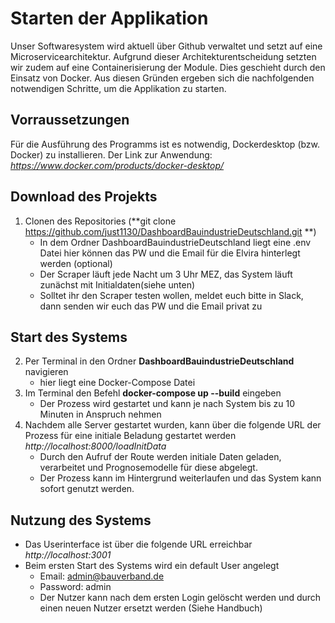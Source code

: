 # Starten der Applikation
Unser Softwaresystem wird aktuell über Github verwaltet und setzt auf eine Microservicearchitektur. Aufgrund dieser Architekturentscheidung setzten wir zudem auf eine Containerisierung der Module. Dies geschieht durch den Einsatz von Docker. Aus diesen Gründen ergeben sich die nachfolgenden notwendigen Schritte, um die Applikation zu starten.

## **Vorraussetzungen**

Für die Ausführung des Programms ist es notwendig, Dockerdesktop (bzw. Docker) zu installieren. Der Link zur Anwendung: _https://www.docker.com/products/docker-desktop/_

## **Download des Projekts**

1. Clonen des Repositories (**git clone https://github.com/just1130/DashboardBauindustrieDeutschland.git **)
    - In dem Ordner DashboardBauindustrieDeutschland liegt eine .env Datei hier können das PW und die Email für die Elvira hinterlegt werden (optional)
    - Der Scraper läuft jede Nacht um 3 Uhr MEZ, das System läuft zunächst mit Initialdaten(siehe unten)
    - Solltet ihr den Scraper testen wollen, meldet euch bitte in Slack, dann senden wir euch das PW und die Email privat zu

## **Start des Systems**

2. Per Terminal in den Ordner **DashboardBauindustrieDeutschland** navigieren
    - hier liegt eine Docker-Compose Datei
3. Im Terminal den Befehl **docker-compose up --build** eingeben
    - Der Prozess wird gestartet und kann je nach System bis zu 10 Minuten in Anspruch nehmen
4. Nachdem alle Server gestartet wurden, kann über die folgende URL der Prozess für eine initiale Beladung gestartet werden _http://localhost:8000/loadInitData_
    - Durch den Aufruf der Route werden initiale Daten geladen, verarbeitet und Prognosemodelle für diese abgelegt.
    - Der Prozess kann im Hintergrund weiterlaufen und das System kann sofort genutzt werden.

## **Nutzung des Systems**

- Das Userinterface ist über die folgende URL erreichbar _http://localhost:3001_
- Beim ersten Start des Systems wird ein default User angelegt 
    - Email: admin@bauverband.de
    - Password: admin
    - Der Nutzer kann nach dem ersten Login gelöscht werden und durch einen neuen Nutzer ersetzt werden (Siehe Handbuch)
